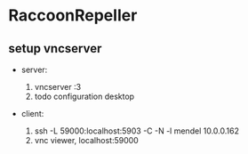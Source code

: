 # RaccoonRepeller

## setup vncserver
- server:
    1. vncserver :3
    2. todo  configuration desktop

- client:
    1. ssh -L 59000:localhost:5903 -C -N -l mendel 10.0.0.162
    2. vnc viewer, localhost:59000

